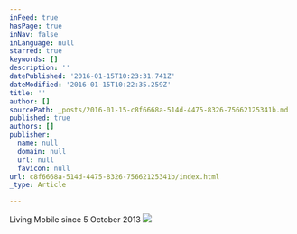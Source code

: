 ```yaml
---
inFeed: true
hasPage: true
inNav: false
inLanguage: null
starred: true
keywords: []
description: ''
datePublished: '2016-01-15T10:23:31.741Z'
dateModified: '2016-01-15T10:22:35.259Z'
title: ''
author: []
sourcePath: _posts/2016-01-15-c8f6668a-514d-4475-8326-75662125341b.md
published: true
authors: []
publisher:
  name: null
  domain: null
  url: null
  favicon: null
url: c8f6668a-514d-4475-8326-75662125341b/index.html
_type: Article

---
```

Living Mobile since 5 October 2013
![](https://the-grid-user-content.s3-us-west-2.amazonaws.com/961b0cda-71bc-4c6d-87cc-6365da2f670a.JPG)